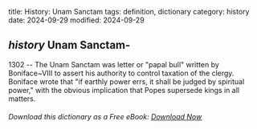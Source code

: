 title: History: Unam Sanctam
tags: definition, dictionary
category: history
date: 2024-09-29
modified: 2024-09-29

## _history_ Unam Sanctam-
 1302
 -- The Unam Sanctam 
 was letter or "papal bull" written by Boniface~VIII to assert his
 authority to control taxation of the clergy. Boniface wrote that
 "if earthly power errs, it shall be judged by spiritual power,"
 with the obvious implication that Popes supersede kings in all
 matters.



###### Download *this* dictionary as a Free eBook: [Download Now]({static}static/SerfHistoryDictionary.pdf)

